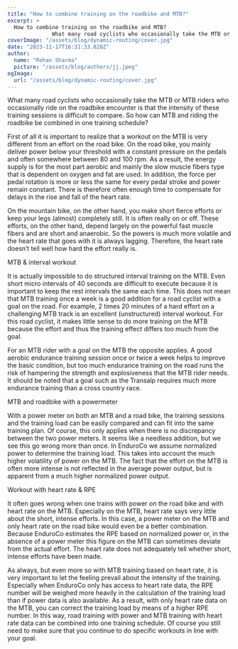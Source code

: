 ```yaml
---
title: "How to combine training on the roadbike and MTB?"
excerpt: >
  How to combine training on the roadbike and MTB?
              What many road cyclists who occasionally take the MTB or MTB riders who occasionally ride on the roadbike encounter is that the intensity o
coverImage: "/assets/blog/dynamic-routing/cover.jpg"
date: "2023-11-17T16:31:33.828Z"
author:
  name: "Rohan Sharma"
  picture: "/assets/blog/authors/jj.jpeg"
ogImage:
  url: "/assets/blog/dynamic-routing/cover.jpg"
---
```


What many road cyclists who occasionally take the MTB or MTB riders who occasionally ride on the roadbike encounter is that the intensity of these training sessions is difficult to compare. So how can MTB and riding the roadbike be combined in one training schedule?

First of all it is important to realize that a workout on the MTB is very different from an effort on the road bike. On the road bike, you mainly deliver power below your threshold with a constant pressure on the pedals and often somewhere between 80 and 100 rpm. As a result, the energy supply is for the most part aerobic and mainly the slow muscle fibers type that is dependent on oxygen and fat are used. In addition, the force per pedal rotation is more or less the same for every pedal stroke and power remain constant. There is therefore often enough time to compensate for delays in the rise and fall of the heart rate.

On the mountain bike, on the other hand, you make short fierce efforts or keep your legs (almost) completely still. It is often really on or off. These efforts, on the other hand, depend largely on the powerful fast muscle fibers and are short and anaerobic. So the powers is much more volatile and the heart rate that goes with it is always lagging. Therefore, the heart rate doesn’t tell well how hard the effort really is.

MTB & interval workout

It is actually impossible to do structured interval training on the MTB. Even short micro intervals of 40 seconds are difficult to execute because it is important to keep the rest intervals the same each time. This does not mean that MTB training once a week is a good addition for a road cyclist with a goal on the road. For example, 2 times 20 minutes of a hard effort on a challenging MTB track is an excellent (unstructured) interval workout. For this road cyclist, it makes little sense to do more training on the MTB because the effort and thus the training effect differs too much from the goal.

For an MTB rider with a goal on the MTB the opposite applies. A good aerobic endurance training session once or twice a week helps to improve the basic condition, but too much endurance training on the road runs the risk of hampering the strength and explosiveness that the MTB rider needs. It should be noted that a goal such as the Transalp requires much more endurance training than a cross country race.

MTB and roadbike with a powermeter

With a power meter on both an MTB and a road bike, the training sessions and the training load can be easily compared and can fit into the same training plan. Of course, this only applies when there is no discrepancy between the two power meters. It seems like a needless addition, but we see this go wrong more than once. In EnduroCo we assume normalized power to determine the training load. This takes into account the much higher volatility of power on the MTB. The fact that the effort on the MTB is often more intense is not reflected in the average power output, but is apparent from a much higher normalized power output.

Workout with heart rate & RPE

It often goes wrong when one trains with power on the road bike and with heart rate on the MTB. Especially on the MTB, heart rate says very little about the short, intense efforts. In this case, a power meter on the MTB and only heart rate on the road bike would even be a better combination. Because EnduroCo estimates the RPE based on normalized power or, in the absence of a power meter this figure on the MTB can sometimes deviate from the actual effort. The heart rate does not adequately tell whether short, intense efforts have been made.

As always, but even more so with MTB training based on heart rate, it is very important to let the feeling prevail about the intensity of the training. Especially when EnduroCo only has access to heart rate data, the RPE number will be weighed more heavily in the calculation of the training load than if power data is also available. As a result, with only heart rate data on the MTB, you can correct the training load by means of a higher RPE number. In this way, road training with power and MTB training with heart rate data can be combined into one training schedule. Of course you still need to make sure that you continue to do specific workouts in line with your goal.